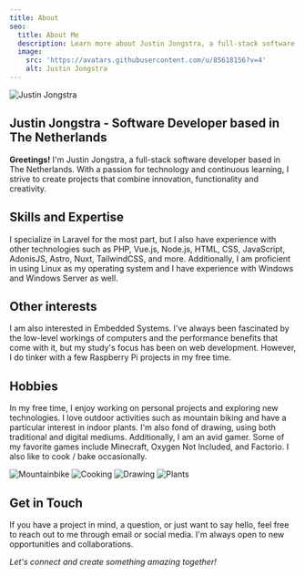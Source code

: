 ```yaml
---
title: About
seo:
  title: About Me
  description: Learn more about Justin Jongstra, a full-stack software developer based in The Netherlands.
  image:
    src: 'https://avatars.githubusercontent.com/u/85618156?v=4'
    alt: Justin Jongstra
---
```


![Justin Jongstra](https://avatars.githubusercontent.com/u/85618156?v=4)

## Justin Jongstra - Software Developer based in The Netherlands

**Greetings!** I'm Justin Jongstra, a full-stack software developer based in The Netherlands. With a passion for
technology and continuous learning, I strive to create projects that combine innovation, functionality and creativity.

## Skills and Expertise

I specialize in Laravel for the most part, but I also have experience with other technologies such as PHP, Vue.js,
Node.js, HTML, CSS, JavaScript, AdonisJS, Astro, Nuxt, TailwindCSS, and more. Additionally, I am proficient in using Linux as my operating system and I have experience with Windows and Windows Server as well.

## Other interests

I am also interested in Embedded Systems. I've always been fascinated by the low-level workings of computers and the
performance benefits that come with it, but my study's focus has been on web development. However, I do tinker with a
few Raspberry Pi projects in my free time.

## Hobbies

In my free time, I enjoy working on personal projects and exploring new technologies. I love outdoor activities
such as mountain biking and have a particular interest in indoor plants. I'm also fond of drawing, using both traditional and digital mediums. Additionally, I am an avid gamer.
Some of my favorite games include Minecraft, Oxygen Not Included, and Factorio. I also like to cook / bake occasionally.

<div class="flex flex-wrap justify-between">
    <img src="/Mountainbike.webp" alt="Mountainbike" class="rounded-md h-36 sm:h-48 hover:shadow-lg transition-all duration-300 hover:-translate-y-1 transform hover:scale-105">
    <img src="/Cooking.webp" alt="Cooking" class="rounded-3xl h-24 sm:h-48 hover:shadow-lg transition-all duration-300 hover:-translate-y-1 transform hover:scale-105">
    <img src="/Drawing.webp" alt="Drawing" class="rounded-xl h-24 sm:h-48 hover:shadow-lg transition-all duration-300 hover:-translate-y-1 transform hover:scale-105">
    <img src="/Plants.webp" alt="Plants" class="rounded-lg h-36 sm:h-48 hover:shadow-lg transition-all duration-300 hover:-translate-y-1 transform hover:scale-105">
</div>

## Get in Touch

If you have a project in mind, a question, or just want to say hello, feel free to reach out to me through email or
social media. I'm always open to new opportunities and collaborations.

_Let's connect and create something amazing together!_